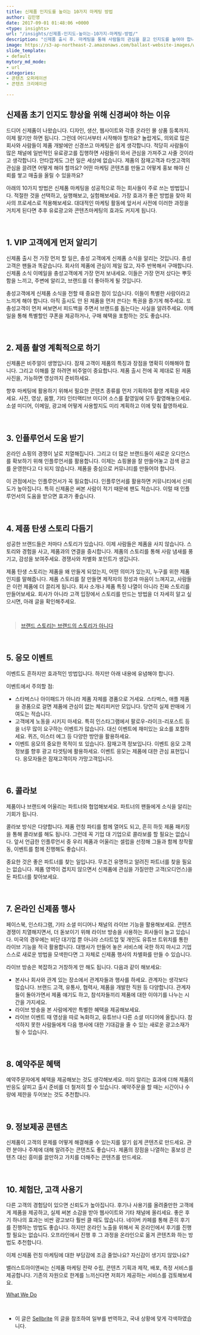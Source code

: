 ```yaml
---
title: 신제품 인지도를 높이는 10가지 마케팅 방법
author: 김민영
date: 2017-09-01 01:48:06 +0000
<type: insights>
url: "/insights/신제품-인지도-높이는-10가지-마케팅-방법/"
description: "신제품 출시 후. 마케팅을 통해 사람들의 관심을 끌고 인지도를 높여야 합니다. 제품의 잠재고객과 타겟고객의 관심을 끌려면 어떻게 해야 할까요? 어떤 마케팅 콘텐츠를 만들고 어떻게 홍보 해야 신뢰를 쌓고 매출을 올릴 수 있을까요?"
image: https://s3-ap-northeast-2.amazonaws.com/ballast-website-images/wp-content/uploads/2017/09/15105905/%EC%8B%A0%EC%A0%9C%ED%92%88-%EC%9D%B8%EC%A7%80%EB%8F%84-%EB%86%92%EC%9D%B4%EB%8A%94-%EB%A7%88%EC%BC%80%ED%8C%85-%EB%B0%A9%EB%B2%95.png
slide_template:
- default
mytory_md_mode:
- url
categories:
- 콘텐츠 오퍼레이션
- 콘텐츠 크리에이션

---
```

## 신제품 초기 인지도 향상을 위해 신경써야 하는 이유

드디어 신제품이 나왔습니다. 디자인, 생산, 웹사이트와 각종 온라인 몰 상품 등록까지. 이제 팔기만 하면 됩니다. 그런데 어디서부터 시작해야 할까요? 놀랍게도, 의외로 많은 회사와 사람들이 제품 개발에만 신경쓰고 마케팅은 쉽게 생각합니다. 적당히 사람들이 많은 채널에 일반적인 유료광고를 집행하면 사람들이 와서 관심을 가져주고 사줄 것이라고 생각합니다. 안타깝게도 그런 일은 세상에 없습니다. 제품의 잠재고객과 타겟고객의 관심을 끌려면 어떻게 해야 할까요? 어떤 마케팅 콘텐츠를 만들고 어떻게 홍보 해야 신뢰를 쌓고 매출을 올릴 수 있을까요?

아래의 10가지 방법은 신제품 마케팅을 성공적으로 하는 회사들이 주로 쓰는 방법입니다. 적절한 것을 선택하고, 실행해보고, 실험해보세요. 가장 효과가 좋은 방법을 찾아 회사의 프로세스로 적용해보세요. 대대적인 마케팅 활동에 앞서서 사전에 이러한 과정을 거치게 된다면 추후 유료광고와 콘텐츠마케팅의 효과도 커지게 됩니다.

 
&nbsp;
## 1. VIP 고객에게 먼저 알리기

신제품 출시 전 가장 먼저 할 일은, 충성 고객에게 신제품 소식을 알리는 것입니다. 충성고객은 팬들과 똑같습니다. 회사의 제품에 관심이 제일 많고, 자주 반복해서 구매합니다. 신제품 소식 이메일을 충성고객에게 가장 먼저 보내세요. 이들은 가장 먼저 샀다는 뿌듯함을 느끼고, 주변에 알리고, 브랜드를 더 좋아하게 될 것입니다.

충성고객에게 신제품 소식을 전할 때 중요한 점이 있습니다. 이들이 특별한 사람이라고 느끼게 해야 합니다. 아직 출시도 안 된 제품을 먼저 쓴다는 특권을 즐기게 해주세요. 또 충성고객이 먼저 써보면서 피드백을 주면서 브랜드를 돕는다는 사실을 알려주세요. 이메일을 통해 특별할인 쿠폰을 제공하거나, 구매 혜택을 포함하는 것도 좋습니다.

 
&nbsp;
## 2. 제품 촬영 계획적으로 하기

신제품은 비주얼이 생명입니다. 잠재 고객이 제품의 특징과 장점을 명확히 이해해야 합니다. 그리고 이해를 잘 하려면 비주얼이 중요합니다. 제품 출시 전에 꼭 제대로 된 제품 사진을, 가능하면 영상까지 준비하세요.

향후 마케팅에 활용하기 위해서 필요한 콘텐츠 종류를 먼저 기획하여 촬영 계획을 세우세요. 사진, 영상, 움짤, 기타 인터랙티브 미디어 소스를 촬영일에 모두 촬영해놓으세요. 소셜 미디어, 이메일, 광고에 어떻게 사용할지도 미리 계획하고 이에 맞춰 촬영하세요.

 
&nbsp;
## 3. 인플루언서 도움 받기

온라인 쇼핑의 경쟁이 날로 치열해집니다. 그리고 더 많은 브랜드들이 새로운 오디언스를 확보하기 위해 인플루언서를 활용합니다. 이제는 쇼핑몰을 잘 만들어놓고 검색 광고를 운영한다고 다 되지 않습니다. 제품을 중심으로 커뮤니티를 만들어야 합니다.

이 관점에서는 인플루언서가 꼭 필요합니다. 인플루언서를 활용하면 커뮤니티에서 신뢰도가 높아집니다. 특히 신제품은 써본 사람이 적기 때문에 팬도 적습니다. 이럴 때 인플루언서의 도움을 받으면 효과가 좋습니다.

 
&nbsp;
## 4. 제품 탄생 스토리 다듬기

성공한 브랜드들은 저마다 스토리가 있습니다. 이제 사람들은 제품을 사지 않습니다. 스토리와 경험을 사고, 제품과의 연결을 중시합니다. 제품의 스토리를 통해 사람 냄새를 풍기고, 감성을 보여주세요. 경쟁사와 차별화 포인트가 생깁니다.

제품 탄생 스토리는 제품을 왜 만들게 되었는지, 어떤 의미가 있는지, 누구를 위한 제품인지를 말해줍니다. 제품 스토리를 잘 만들면 제작자의 정성과 마음이 느껴지고, 사람들은 이런 제품에 더 끌리게 됩니다. 회사 소개나 제품 특징 나열이 아니라 진짜 스토리를 만들어보세요. 회사가 아니라 고객 입장에서 스토리를 만드는 방법을 더 자세히 알고 싶으시면, 아래 글을 확인해주세요.

 

<blockquote class="wp-embedded-content" data-secret="l9UAz69NHJ">
<p>
<a href="/insights/%eb%b8%8c%eb%9e%9c%eb%93%9c-%ec%8a%a4%ed%86%a0%eb%a6%ac%eb%8a%94-%eb%b8%8c%eb%9e%9c%eb%93%9c%ec%9d%98-%ec%8a%a4%ed%86%a0%eb%a6%ac%ea%b0%80-%ec%95%84%eb%8b%88%eb%8b%a4/">브랜드 스토리는 브랜드의 스토리가 아니다</a>
</p>
</blockquote>

 
&nbsp;
## 5. 응모 이벤트

이벤트도 흔하지만 효과적인 방법입니다. 하지만 아래 내용에 유념해야 합니다.

이벤트에서 주의할 점:

* 스타벅스나 아이패드가 아니라 제품 자체를 경품으로 거세요. 스타벅스, 애플 제품을 경품으로 걸면 제품에 관심이 없는 체리피커만 모입니다. 당연히 실제 판매에 기여도는 적습니다.
* 고객에게 노동을 시키지 마세요. 특히 인스타그램에서 팔로우-라이크-리포스트 등을 너무 많이 요구하는 이벤트가 많습니다. 대신 이벤트에 재미있는 요소를 포함하세요. 퀴즈, 이스터 에그 등 다양한 방안을 활용하세요.
* 이벤트 응모의 중요한 목적이 또 있습니다. 잠재고객 정보입니다. 이벤트 응모 고객 정보를 향후 광고 타겟팅에 활용하세요. 이벤트 응모는 제품에 대한 관심 표현입니다. 응모자들은 잠재고객이자 가망고객입니다.

 
&nbsp;
## 6. 콜라보

제품이나 브랜드에 어울리는 파트너와 협업해보세요. 파트너의 팬들에게 소식을 알리는 기회가 됩니다.

콜라보 방식은 다양합니다. 제품 런칭 파티를 함께 열어도 되고, 흔히 하듯 제품 패키징을 통해 콜라보를 해도 됩니다. 그런데 꼭 기업 대 기업으로 콜라보를 할 필요는 없습니다. 앞서 언급한 인플루언서 중 우리 제품과 어울리는 셀럽을 선정해 그들과 함께 창작활동, 이벤트를 함께 진행해도 좋습니다.

중요한 것은 좋은 파트너를 찾는 일입니다. 무조건 유명하고 알려진 파트너를 찾을 필요는 없습니다. 제품 영역이 겹치지 않으면서 신제품에 관심을 가질만한 고객(오디언스)을 둔 파트너를 찾아보세요.

 
&nbsp;
## 7. 온라인 신제품 행사

페이스북, 인스타그램, 기타 소셜 미디어나 채널의 라이브 기능을 활용해보세요. 콘텐츠 경쟁이 치열해지면서, 더 돋보이기 위해 라이브 방송을 사용하는 회사들이 늘고 있습니다. 미국의 경우에는 비단 대기업 뿐 아니라 스타트업 및 개인도 유튜브 트위치를 통한 라이브 기능을 적극 활용합니다. 대행사가 만들어 놓은 서비스에 국한 하지 마시고 기업 스스로 새로운 방법을 모색한다면 그 자체로 신제품 행사의 차별화를 만들 수 있습니다.

라이브 방송은 복잡하고 거창하게 안 해도 됩니다. 다음과 같이 해보세요:

* 본사나 회사와 관계 있는 장소에서 관계자들과 행사를 하세요. 관계자는 생각보다 많습니다. 브랜드 고객, 유통사, 협력사, 제품을 개발한 직원 등 다양합니다. 관계자들이 돌아가면서 제품 얘기도 하고, 참석자들끼리 제품에 대한 이야기를 나누는 시간을 가지세요.
* 라이브 방송을 본 사람에게만 특별한 혜택을 제공해보세요.
* 라이브 이벤트 때 영상을 따로 녹화하고, 유튜브나 다른 소셜 미디어에 올립니다. 참석하지 못한 사람들에게 다음 행사에 대한 기대감을 줄 수 있는 새로운 광고소재가 될 수 있습니다.

 
&nbsp;
## 8. 예약주문 혜택

예약주문자에게 혜택을 제공해보는 것도 생각해보세요. 미리 알리는 효과에 더해 제품의 반응도 살피고 출시 준비를 더 철저히 할 수 있습니다. 예약주문을 할 때는 시간이나 수량에 제한을 두어보는 것도 추천합니다.

 
&nbsp;
## 9. 정보제공 콘텐츠

신제품이 고객의 문제를 어떻게 해결해줄 수 있는지를 알기 쉽게 콘텐츠로 만드세요. 관련 분야나 주제에 대해 알려주는 콘텐츠도 좋습니다. 제품의 장점을 나열하는 홍보성 콘텐츠 대신 흥미를 끌만하고 가치를 더해주는 콘텐츠를 만드세요.

 
&nbsp;
## 10. 체험단, 고객 사용기

다른 고객의 경험담이 있으면 신뢰도가 높아집니다. 후기나 사용기를 올려줄만한 고객에게 제품을 제공하고, 실제 써본 소감을 받아 웹사이트와 기타 채널에 올리세요. 좋은 후기 하나의 효과는 비싼 광고보다 훨씬 클 때도 많습니다. 네이버 카페를 통해 흔히 후기를 진행하는 방법도 좋습니다. 하지만 온라인 노출을 위해서 꼭 온라인에서 후기를 진행할 필요는 없습니다. 오프라인에서 진행 후 그 과정을 온라인으로 옮겨 콘텐츠화 하는 방법도 추천합니다.

이제 신제품 런칭 마케팅에 대한 부담감에 조금 줄었나요? 자신감이 생기지 않았나요?

밸러스트아이앤씨는 신제품 마케팅 전략 수립, 콘텐츠 기획과 제작, 배포, 측정 서비스를 제공합니다. 기존의 자원으로 한계를 느끼신다면 저희가 제공하는 서비스를 검토해보세요.

[What We Do](/what-we-do/)

  

* 이 글은 [Sellbrite](https://www.sellbrite.com/blog/13-actionable-tactics-for-boosting-new-product-awareness/) 의 글을 참조하여 일부를 번역하고, 국내 상황에 맞게 각색하였습니다.